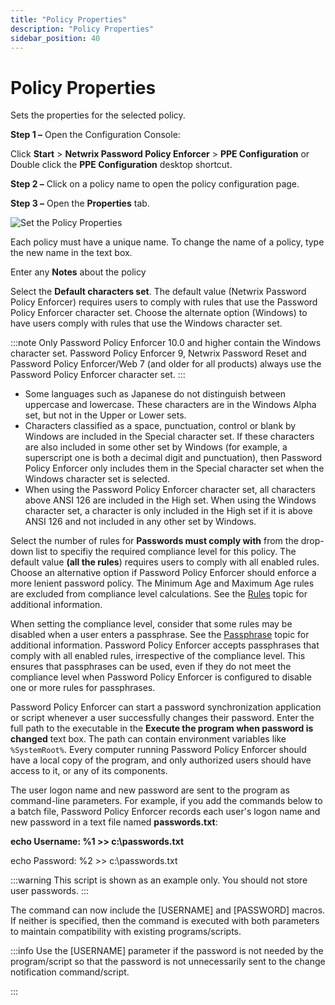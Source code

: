 ```yaml
---
title: "Policy Properties"
description: "Policy Properties"
sidebar_position: 40
---
```


# Policy Properties

Sets the properties for the selected policy.

**Step 1 –** Open the Configuration Console:

Click **Start** > **Netwrix Password Policy Enforcer** > **PPE Configuration**
or
Double click the **PPE Configuration** desktop shortcut.

**Step 2 –** Click on a policy name to open the policy configuration page.

**Step 3 –** Open the **Properties** tab.

![Set the Policy Properties](/images/passwordpolicyenforcer/11.0/administration/properties.webp)

Each policy must have a unique name. To change the name of a policy, type the new name in the text
box.

Enter any **Notes** about the policy

Select the **Default characters set**. The default value (Netwrix Password Policy Enforcer) requires
users to comply with rules that use the Password Policy Enforcer character set. Choose the alternate
option (Windows) to have users comply with rules that use the Windows character set.

:::note
Only Password Policy Enforcer 10.0 and higher contain the Windows character set. Password
Policy Enforcer 9, Netwrix Password Reset and Password Policy Enforcer/Web 7 (and older for all
products) always use the Password Policy Enforcer character set.
:::


- Some languages such as Japanese do not distinguish between uppercase and lowercase. These
  characters are in the Windows Alpha set, but not in the Upper or Lower sets.
- Characters classified as a space, punctuation, control or blank by Windows are included in the
  Special character set. If these characters are also included in some other set by Windows (for
  example, a superscript one is both a decimal digit and punctuation), then Password Policy Enforcer
  only includes them in the Special character set when the Windows character set is selected.
- When using the Password Policy Enforcer character set, all characters above ANSI 126 are included
  in the High set. When using the Windows character set, a character is only included in the High
  set if it is above ANSI 126 and not included in any other set by Windows.

Select the number of rules for **Passwords must comply with** from the drop-down list to specifiy
the required compliance level for this policy. The default value **(all the rules**) requires users
to comply with all enabled rules. Choose an alternative option if Password Policy Enforcer should
enforce a more lenient password policy. The Minimum Age and Maximum Age rules are excluded from
compliance level calculations. See the [Rules](/docs/passwordpolicyenforcer/11.0/admin/manage-policies/rules/rules.md) topic for additional information.

When setting the compliance level, consider that some rules may be disabled when a user enters a
passphrase. See the [Passphrase](/docs/passwordpolicyenforcer/11.0/admin/manage-policies/passphrases.md) topic for additional information. Password Policy
Enforcer accepts passphrases that comply with all enabled rules, irrespective of the compliance
level. This ensures that passphrases can be used, even if they do not meet the compliance level when
Password Policy Enforcer is configured to disable one or more rules for passphrases.

Password Policy Enforcer can start a password synchronization application or script whenever a user
successfully changes their password. Enter the full path to the executable in the **Execute the
program when password is changed** text box. The path can contain environment variables like
`%SystemRoot%`. Every computer running Password Policy Enforcer should have a local copy of the
program, and only authorized users should have access to it, or any of its components.

The user logon name and new password are sent to the program as command-line parameters. For
example, if you add the commands below to a batch file, Password Policy Enforcer records each user's
logon name and new password in a text file named **passwords.txt**:

**echo Username: %1 >> c:\passwords.txt**

echo Password: %2 >> c:\passwords.txt

:::warning
This script is shown as an example only. You should not store user passwords.
:::


The command can now include the [USERNAME] and [PASSWORD] macros. If neither is specified, then the
command is executed with both parameters to maintain compatibility with existing programs/scripts.

:::info
Use the [USERNAME] parameter if the password is not needed by the program/script
so that the password is not unnecessarily sent to the change notification command/script.

:::
